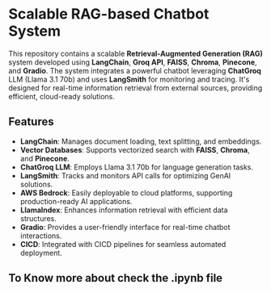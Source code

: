 # Scalable RAG-based Chatbot System

This repository contains a scalable **Retrieval-Augmented Generation (RAG)** system developed using **LangChain**, **Groq API**, **FAISS**, **Chroma**, **Pinecone**, and **Gradio**. The system integrates a powerful chatbot leveraging **ChatGroq** LLM (Llama 3.1 70b) and uses **LangSmith** for monitoring and tracing. It's designed for real-time information retrieval from external sources, providing efficient, cloud-ready solutions.

## Features

- **LangChain**: Manages document loading, text splitting, and embeddings.
- **Vector Databases**: Supports vectorized search with **FAISS**, **Chroma**, and **Pinecone**.
- **ChatGroq LLM**: Employs Llama 3.1 70b for language generation tasks.
- **LangSmith**: Tracks and monitors API calls for optimizing GenAI solutions.
- **AWS Bedrock**: Easily deployable to cloud platforms, supporting production-ready AI applications.
- **LlamaIndex**: Enhances information retrieval with efficient data structures.
- **Gradio**: Provides a user-friendly interface for real-time chatbot interactions.
- **CICD**: Integrated with CICD pipelines for seamless automated deployment.

## To Know more about check the .ipynb file
